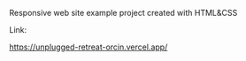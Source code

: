 Responsive web site example project created with HTML&CSS

Link:

https://unplugged-retreat-orcin.vercel.app/
